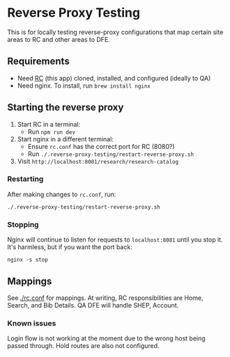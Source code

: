 # Reverse Proxy Testing

This is for locally testing reverse-proxy configurations that map certain site areas to RC and other areas to DFE.

## Requirements

 - Need [RC](https://github.com/NYPL/research-catalog) (this app) cloned, installed, and configured (ideally to QA)
 - Need nginx. To install, run `brew install nginx`

## Starting the reverse proxy

1. Start RC in a terminal:
   - Run `npm run dev`
3. Start nginx in a different terminal:
   - Ensure `rc.conf` has the correct port for RC (8080?)
   - Run `./.reverse-proxy-testing/restart-reverse-proxy.sh`
4. Visit `http://localhost:8081/research/research-catalog`

### Restarting

After making changes to `rc.conf`, run:

`./.reverse-proxy-testing/restart-reverse-proxy.sh`

### Stopping

Nginx will continue to listen for requests to `localhost:8081` until you stop it. It's harmless, but if you want the port back:

`nginx -s stop`

## Mappings

See [./rc.conf](rc.conf) for mappings. At writing, RC responsibilities are Home, Search, and Bib Details. QA DFE will handle SHEP, Account.

### Known issues

Login flow is not working at the moment due to the wrong host being passed through. Hold routes are also not configured.
